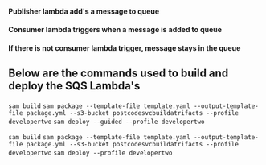 #### Publisher lambda add's a message to queue
#### Consumer lambda triggers when a message is added to queue
#### If there is not consumer lambda trigger, message stays in the queue 

## Below are the commands used to build and deploy the SQS Lambda's

`sam build`
`sam package --template-file template.yaml --output-template-file package.yml --s3-bucket postcodesvcbuildatrifacts --profile developertwo`
`sam deploy --guided --profile developertwo`

`sam build`
`sam package --template-file template.yaml --output-template-file package.yml --s3-bucket postcodesvcbuildatrifacts --profile developertwo`
`sam deploy --profile developertwo`
